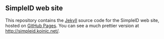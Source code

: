 ## SimpleID web site

This repository contains the [Jekyll](http://jekyllrb.com) source code for the SimpleID web site, hosted on [GitHub Pages](http://pages.github.com/).  You can see a much prettier version at http://simpleid.koinic.net/.
